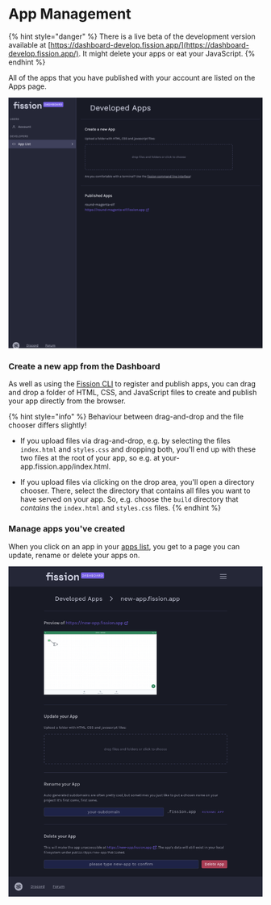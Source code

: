 # App Management

{% hint style="danger" %}
There is a live beta of the development version available at [https://dashboard-develop.fission.app/](https://dashboard-develop.fission.app/). It might delete your apps or eat your JavaScript.
{% endhint %}

All of the apps that you have published with your account are listed on the Apps page.

![](../../.gitbook/assets/screen-shot-2021-04-12-at-11.47.38-am.png)

### Create a new app from the Dashboard

As well as using the [Fission CLI](../../developers/cli/) to register and publish apps, you can drag and drop a folder of HTML, CSS, and JavaScript files to create and publish your app directly from the browser.

{% hint style="info" %}
Behaviour between drag-and-drop and the file chooser differs slightly!

* If you upload files via drag-and-drop, e.g. by selecting the files `index.html` and `styles.css` and dropping both, you'll end up with these two files at the root of your app, so e.g. at your-app.fission.app/index.html.

* If you upload files via clicking on the drop area, you'll open a directory chooser. There, select the directory that contains all files you want to have served on your app. So, e.g. choose the `build` directory that _contains_ the `index.html` and `styles.css` files.
{% endhint %}

### Manage apps you've created

When you click on an app in your [apps list](https://dashboard.fission.codes/#developers/apps), you get to a page you can update, rename or delete your apps on.

![](../../.gitbook/assets/fission-dashboard-individual-app-page.png)

